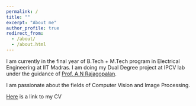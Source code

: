 ```yaml
---
permalink: /
title: ""
excerpt: "About me"
author_profile: true
redirect_from: 
  - /about/
  - /about.html
---
```


I am currently in the final year of B.Tech + M.Tech program in Electrical Engineering at IIT Madras. I am doing my Dual Degree project at IPCV lab under the guidance of [Prof. A.N Rajagopalan](http://www.ee.iitm.ac.in/ipcvlab/faculty). 

I am passionate about the fields of Computer Vision and Image Processing.

[Here](https://anshulbshah.github.io/files/Anshul.pdf) is a link to my CV
